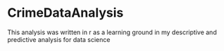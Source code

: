 # CrimeDataAnalysis
This analysis was written in r as a learning ground in my descriptive and predictive analysis for data science
